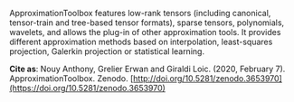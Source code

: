 ApproximationToolbox features low-rank tensors (including canonical, tensor-train and tree-based tensor formats), sparse tensors, polynomials, wavelets, and allows the plug-in of other approximation tools. It provides different approximation methods based on interpolation, least-squares projection, Galerkin projection or statistical learning.

**Cite as**: 
Nouy Anthony, Grelier Erwan and Giraldi Loic. (2020, February 7). ApproximationToolbox. Zenodo. 
[http://doi.org/10.5281/zenodo.3653970](https://doi.org/10.5281/zenodo.3653970)
